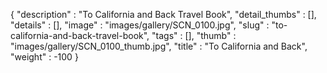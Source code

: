 {
  "description" : "To California and Back Travel Book",
  "detail_thumbs" : [],
  "details" : [],
  "image" : "images/gallery/SCN_0100.jpg",
  "slug" : "to-california-and-back-travel-book",
  "tags" : [],
  "thumb" : "images/gallery/SCN_0100_thumb.jpg",
  "title" : "To California and Back",
  "weight" : -100
}
